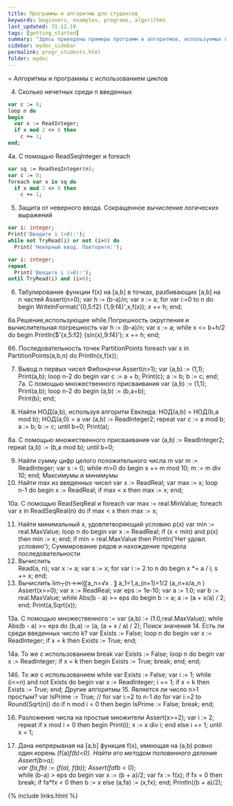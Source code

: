 ```yaml
---
title: Программы и алгоритмы для студентов
keywords: beginners, examples, programs, algorithms
last_updated: 31.12.19
tags: [getting_started]
summary: "Здесь приведены примеры программ и алгоритмов, используемых в курсе Основы программирования для студентов 1 курса ФИИТ мехмата ЮФУ"
sidebar: mydoc_sidebar
permalink: progr_students.html
folder: mydoc
---
```


= Алгоритмы и программы с использованием циклов

4. Сколько нечетных среди n введенных
```pas
var c := 0;
loop n do
begin
  var x := ReadInteger;
  if x mod 2 <> 0 then
    c += 1;
end;
```

4a. C помощью ReadSeqInteger и foreach
```pas
var sq := ReadSeqInteger(n);
var c := 0;
foreach var x in sq do
  if x mod 2 <> 0 then
    c += 1;
```

5. Защита от неверного ввода. Сокращенное вычисление логических выражений
```pas
var i: integer;
Print('Введите i (>0):');
while not TryRead(i) or not (i>0) do
  Print('Неверный ввод. Повторите:');

var i: integer;
repeat
  Print('Введите i (>0):');
until TryRead(i) and (i>0);
```

6. Табулирование функции f(x) на [a,b] в точках, разбивающих [a,b] на n частей
Assert(n>0);
var h := (b-a)/n;
var x := a;
for var i:=0 to n do
begin
  WritelnFormat('{0,5:f2} {1,9:f4}',x,f(x));
  x += h;
end;

6a.Решение,использующее while.Погрешность округления и вычислительная погрешность
var h := (b-a)/n;
var x := a;
while x <= b+h/2 do
begin
  Println($'{x,5:f2} {sin(x),9:f4}');
  x += h;
end;

6б. Последовательность точек PartitionPoints
foreach var x in PartitionPoints(a,b,n) do
  Println(x,f(x));

7. Вывод n первых чисел Фибоначчи
Assert(n>1);
var (a,b) := (1,1);
Print(a,b);
loop n-2 do
begin
  var c := a + b;
  Print(c);
  a := b;
  b := c;
end;
7а. С помощью множественного присваивания
var (a,b) := (1,1);
Print(a,b);
loop n-2 do
begin
  (a,b) := (b,a+b);  
  Print(b);
end;

8. Найти НОД(a,b), используя алгоритм Евклида: НОД(a,b) = НОД(b,a mod b);
         НОД(a,0) = a
var (a,b) := ReadInteger2;
repeat
  var c := a mod b;
  a := b;
  b := c;
until b=0;
Print(a);

8а. С помощью множественного присваивания
var (a,b) := ReadInteger2;
repeat
  (a,b) := (b,a mod b);
until b=0;

9. Найти сумму цифр целого положительного числа m
var m := ReadInteger;
var s := 0;
while m>0 do
begin
  s += m mod 10;
  m := m div 10;
end;
Максимумы и минимумы
10. Найти max из введенных чисел
var x := ReadReal;
var max := x;
loop n-1 do
begin
  x := ReadReal;
  if max < x then
    max := x;
end;

10a. C помощью ReadSeqReal и foreach 
var max := real.MinValue;
foreach var x in ReadSeqReal(n) do
  if max < x then
    max := x;

11. Найти минимальный x, удовлетворяющий условию p(x)
var min := real.MaxValue;
loop n do
begin
  var x := ReadReal;
  if (x < min) and p(x) then
    min := x;
end;
if min = real.MaxValue then 
  Println('Нет удовл. условию');
Суммирование рядов и нахождение предела последовательности
12. Вычислить  
Read(a, n);
var x := a;
var s := x;
for var i := 2 to n do
begin
  x *= a / i;
  s += x;
end;
13. Вычислить lim┬(n→∞)⁡〖a_n=√x  .   〗
a_1=1,a_(n+1)=1/2 (a_n+x/a_n )    
Assert(x>=0);
var x := ReadReal;
var eps := 1e-10;
var a := 1.0;
var b := real.MaxValue;
while Abs(b - a) >= eps do
begin
  b := a;
  a := (a + x/a) / 2;
end;
Print(a,Sqrt(x));

13а. С помощью множественного :=
var (a,b) := (1.0,real.MaxValue);
while Abs(b - a) >= eps do
  (b,a) := (a, (a + x / a) / 2);
Поиск значения
14. Есть ли среди введенных число k?
var Exists := False;
loop n do
begin
  var x := ReadInteger;
  if x = k then
    Exists := True;
end;

14a. То же с использованием break
var Exists := False;
loop n do
begin
  var x := ReadInteger;
  if x = k then
  begin
    Exists := True;
    break;
  end;
end;

14б. То же с использованием while
var Exists := False;
var i := 1;
while (i<=n) and not Exists do
begin
  var x := ReadInteger;
  i += 1;
  if x = k then
    Exists := True;
end;
Другие алгоритмы
15. Является ли число n>1 простым?
var IsPrime := True;
// for var i:=2 to n-1 do 
for var i:=2 to Round(Sqrt(n)) do
  if n mod i = 0 then
  begin
    IsPrime := False;
    break;
  end;

16. Разложение числа на простые множители
Assert(x>=2);
var i := 2;
repeat
  if x mod i = 0 then
  begin
    Print(i);
    x := x div i;
  end
  else i += 1;
until x = 1;

17. Дана непрерывная на [a,b] функция f(x), имеющая на (a,b) ровно один корень (f(a)*f(b)<0). Найти его методом половинного деления
Assert(b>a);  
var (fa,fb) := (f(a), f(b));
Assert(fa*fb < 0);  
while (b-a) > eps do
begin
  var x := (b + a)/2;
  var fx := f(x);
  if fx = 0 then
      break;
  if fa*fx < 0 then
    b := x
  else (a,fa) := (x,fx);
end;
Println((b + a)/2);


{% include links.html %}
